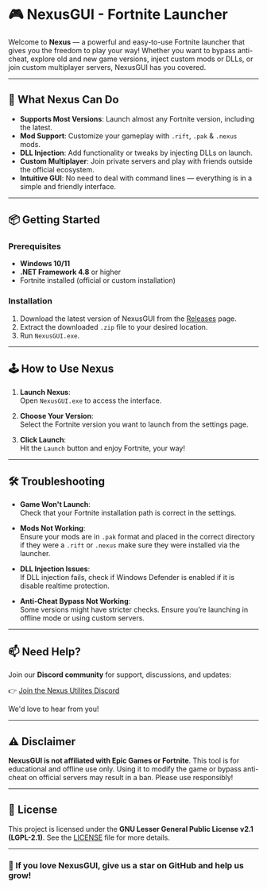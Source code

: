 # 🎮 NexusGUI - Fortnite Launcher

Welcome to **Nexus** — a powerful and easy-to-use Fortnite launcher that gives you the freedom to play your way! Whether you want to bypass anti-cheat, explore old and new game versions, inject custom mods or DLLs, or join custom multiplayer servers, NexusGUI has you covered.

---

## 🚀 What Nexus Can Do

- **Supports Most Versions**: Launch almost any Fortnite version, including the latest.
- **Mod Support**: Customize your gameplay with `.rift`, `.pak` & `.nexus` mods.
- **DLL Injection**: Add functionality or tweaks by injecting DLLs on launch.
- **Custom Multiplayer**: Join private servers and play with friends outside the official ecosystem.
- **Intuitive GUI**: No need to deal with command lines — everything is in a simple and friendly interface.

---

## 📦 Getting Started

### Prerequisites

- **Windows 10/11**
- **.NET Framework 4.8** or higher
- Fortnite installed (official or custom installation)

### Installation

1. Download the latest version of NexusGUI from the [Releases](https://github.com/yourusername/nexusgui/releases) page.
2. Extract the downloaded `.zip` file to your desired location.
3. Run `NexusGUI.exe`.

---

## 🕹️ How to Use Nexus

1. **Launch Nexus**:  
   Open `NexusGUI.exe` to access the interface.

2. **Choose Your Version**:  
   Select the Fortnite version you want to launch from the settings page.

3. **Click Launch**:  
   Hit the `Launch` button and enjoy Fortnite, your way!

---

## 🛠️ Troubleshooting

- **Game Won't Launch**:  
  Check that your Fortnite installation path is correct in the settings.

- **Mods Not Working**:  
  Ensure your mods are in `.pak` format and placed in the correct directory if they were a `.rift` or `.nexus` make sure they were installed via the launcher.

- **DLL Injection Issues**:  
  If DLL injection fails, check if Windows Defender is enabled if it is disable realtime protection.

- **Anti-Cheat Bypass Not Working**:  
  Some versions might have stricter checks. Ensure you’re launching in offline mode or using custom servers.

---

## 📫 Need Help?

Join our **Discord community** for support, discussions, and updates:

👉 [Join the Nexus Utilites Discord](https://discord.gg/gZZtysUAp3)

We'd love to hear from you!

---

## ⚠️ Disclaimer

**NexusGUI is not affiliated with Epic Games or Fortnite**. This tool is for educational and offline use only. Using it to modify the game or bypass anti-cheat on official servers may result in a ban. Please use responsibly!

---

## 📜 License

This project is licensed under the **GNU Lesser General Public License v2.1 (LGPL-2.1)**. See the [LICENSE](LICENSE) file for more details.

---

### 🌟 If you love NexusGUI, give us a star on GitHub and help us grow!
